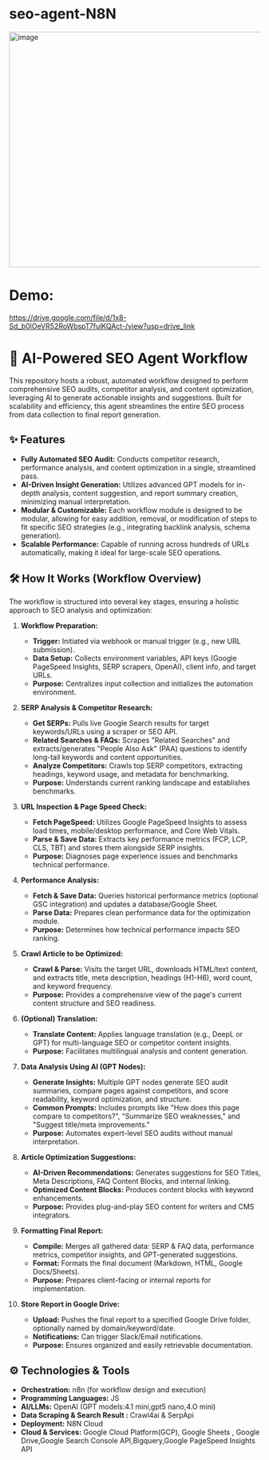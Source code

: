 # seo-agent-N8N
<img width="1103" height="471" alt="image" src="https://github.com/user-attachments/assets/53560aa6-8ae0-47d2-b281-7d9f14c82a91" />

# Demo:

https://drive.google.com/file/d/1x8-Sd_b0lOeVR52RoWbspT7fulKQAct-/view?usp=drive_link

# 🚀 AI-Powered SEO Agent Workflow

This repository hosts a robust, automated workflow designed to perform comprehensive SEO audits, competitor analysis, and content optimization, leveraging AI to generate actionable insights and suggestions. Built for scalability and efficiency, this agent streamlines the entire SEO process from data collection to final report generation.

## ✨ Features

*   **Fully Automated SEO Audit:** Conducts competitor research, performance analysis, and content optimization in a single, streamlined pass.
*   **AI-Driven Insight Generation:** Utilizes advanced GPT models for in-depth analysis, content suggestion, and report summary creation, minimizing manual interpretation.
*   **Modular & Customizable:** Each workflow module is designed to be modular, allowing for easy addition, removal, or modification of steps to fit specific SEO strategies (e.g., integrating backlink analysis, schema generation).
*   **Scalable Performance:** Capable of running across hundreds of URLs automatically, making it ideal for large-scale SEO operations.


## 🛠️ How It Works (Workflow Overview)

The workflow is structured into several key stages, ensuring a holistic approach to SEO analysis and optimization:

1.  **Workflow Preparation:**
    *   **Trigger:** Initiated via webhook or manual trigger (e.g., new URL submission).
    *   **Data Setup:** Collects environment variables, API keys (Google PageSpeed Insights, SERP scrapers, OpenAI), client info, and target URLs.
    *   **Purpose:** Centralizes input collection and initializes the automation environment.

2.  **SERP Analysis & Competitor Research:**
    *   **Get SERPs:** Pulls live Google Search results for target keywords/URLs using a scraper or SEO API.
    *   **Related Searches & FAQs:** Scrapes "Related Searches" and extracts/generates "People Also Ask" (PAA) questions to identify long-tail keywords and content opportunities.
    *   **Analyze Competitors:** Crawls top SERP competitors, extracting headings, keyword usage, and metadata for benchmarking.
    *   **Purpose:** Understands current ranking landscape and establishes benchmarks.

3.  **URL Inspection & Page Speed Check:**
    *   **Fetch PageSpeed:** Utilizes Google PageSpeed Insights to assess load times, mobile/desktop performance, and Core Web Vitals.
    *   **Parse & Save Data:** Extracts key performance metrics (FCP, LCP, CLS, TBT) and stores them alongside SERP insights.
    *   **Purpose:** Diagnoses page experience issues and benchmarks technical performance.

4.  **Performance Analysis:**
    *   **Fetch & Save Data:** Queries historical performance metrics (optional GSC integration) and updates a database/Google Sheet.
    *   **Parse Data:** Prepares clean performance data for the optimization module.
    *   **Purpose:** Determines how technical performance impacts SEO ranking.

5.  **Crawl Article to be Optimized:**
    *   **Crawl & Parse:** Visits the target URL, downloads HTML/text content, and extracts title, meta description, headings (H1-H6), word count, and keyword frequency.
    *   **Purpose:** Provides a comprehensive view of the page's current content structure and SEO readiness.

6.  **(Optional) Translation:**
    *   **Translate Content:** Applies language translation (e.g., DeepL or GPT) for multi-language SEO or competitor content insights.
    *   **Purpose:** Facilitates multilingual analysis and content generation.

7.  **Data Analysis Using AI (GPT Nodes):**
    *   **Generate Insights:** Multiple GPT nodes generate SEO audit summaries, compare pages against competitors, and score readability, keyword optimization, and structure.
    *   **Common Prompts:** Includes prompts like "How does this page compare to competitors?", "Summarize SEO weaknesses," and "Suggest title/meta improvements."
    *   **Purpose:** Automates expert-level SEO audits without manual interpretation.

8.  **Article Optimization Suggestions:**
    *   **AI-Driven Recommendations:** Generates suggestions for SEO Titles, Meta Descriptions, FAQ Content Blocks, and internal linking.
    *   **Optimized Content Blocks:** Produces content blocks with keyword enhancements.
    *   **Purpose:** Provides plug-and-play SEO content for writers and CMS integrators.

9.  **Formatting Final Report:**
    *   **Compile:** Merges all gathered data: SERP & FAQ data, performance metrics, competitor insights, and GPT-generated suggestions.
    *   **Format:** Formats the final document (Markdown, HTML, Google Docs/Sheets).
    *   **Purpose:** Prepares client-facing or internal reports for implementation.

10. **Store Report in Google Drive:**
    *   **Upload:** Pushes the final report to a specified Google Drive folder, optionally named by domain/keyword/date.
    *   **Notifications:** Can trigger Slack/Email notifications.
    *   **Purpose:** Ensures organized and easily retrievable documentation.

## ⚙️ Technologies & Tools

*   **Orchestration:** n8n (for workflow design and execution)
*   **Programming Languages:** JS
*   **AI/LLMs:** OpenAI (GPT models:4.1 mini,gpt5 nano,4.O mini)
*   **Data Scraping & Search Result :** Crawl4ai & SerpApi
*   **Deployment:** N8N Cloud
*   **Cloud & Services:** Google Cloud Platform(GCP), Google Sheets , Google Drive,Google Search Console API,Bigquery,Google PageSpeed Insights API


